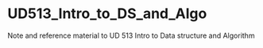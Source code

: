# UD513_Intro_to_DS_and_Algo
Note and reference material to UD 513 Intro to Data structure and Algorithm
